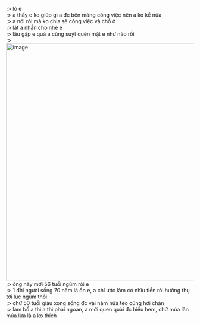 ;> lô e<br>
;> a thấy e ko giúp gì a đc bên mảng công việc nên a ko kể nữa<br>
;> a nói ròi mà ko chia sẻ công việc và chỗ ở<br>
;> lát a nhắn cho nhe e<br>
;> lâu gặp e quá a cũng suýt quên mặt e như nào rồi<br>
;> <img width="985" height="638" alt="image" src="https://github.com/user-attachments/assets/f93014ca-0cdc-4c9d-82c8-a6d73396fb0c" /><br>
;> ông này mới 56 tuổi ngủm ròi e<br>
;> 1 đời người sống 70 năm là ổn e, a chỉ ước làm có nhìu tiền ròi hưởng thụ tới lúc ngủm thôi<br>
;> chứ 50 tuổi giàu xong sống đc vài năm nữa tèo cũng hơi chán<br>
;> làm bồ a thì a thì phải ngoan, a mới quen quài đc hiểu hem, chứ múa lân múa lửa là a ko thích
